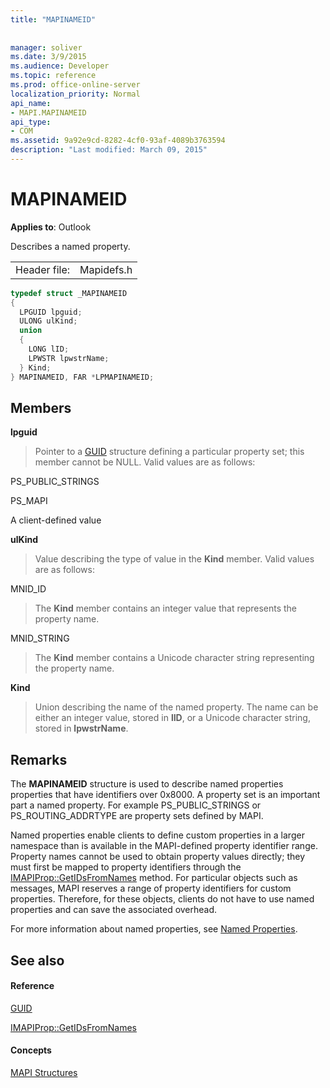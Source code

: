 ```yaml
---
title: "MAPINAMEID"
 
 
manager: soliver
ms.date: 3/9/2015
ms.audience: Developer
ms.topic: reference
ms.prod: office-online-server
localization_priority: Normal
api_name:
- MAPI.MAPINAMEID
api_type:
- COM
ms.assetid: 9a92e9cd-8282-4cf0-93af-4089b3763594
description: "Last modified: March 09, 2015"
---
```


# MAPINAMEID

  
  
**Applies to**: Outlook 
  
Describes a named property. 
  
|||
|:-----|:-----|
|Header file:  <br/> |Mapidefs.h  <br/> |
   
```cpp
typedef struct _MAPINAMEID
{
  LPGUID lpguid;
  ULONG ulKind;
  union
  {
    LONG lID;
    LPWSTR lpwstrName;
  } Kind;
} MAPINAMEID, FAR *LPMAPINAMEID;

```

## Members

 **lpguid**
  
> Pointer to a [GUID](guid.md) structure defining a particular property set; this member cannot be NULL. Valid values are as follows: 
    
PS_PUBLIC_STRINGS
  
> 
    
PS_MAPI
  
> 
    
A client-defined value
  
> 
    
 **ulKind**
  
> Value describing the type of value in the **Kind** member. Valid values are as follows: 
    
MNID_ID 
  
> The **Kind** member contains an integer value that represents the property name. 
    
MNID_STRING 
  
> The **Kind** member contains a Unicode character string representing the property name. 
    
 **Kind**
  
> Union describing the name of the named property. The name can be either an integer value, stored in **lID**, or a Unicode character string, stored in **lpwstrName**.
    
## Remarks

The **MAPINAMEID** structure is used to describe named properties properties that have identifiers over 0x8000. A property set is an important part a named property. For example PS_PUBLIC_STRINGS or PS_ROUTING_ADDRTYPE are property sets defined by MAPI. 
  
Named properties enable clients to define custom properties in a larger namespace than is available in the MAPI-defined property identifier range. Property names cannot be used to obtain property values directly; they must first be mapped to property identifiers through the [IMAPIProp::GetIDsFromNames](imapiprop-getidsfromnames.md) method. For particular objects such as messages, MAPI reserves a range of property identifiers for custom properties. Therefore, for these objects, clients do not have to use named properties and can save the associated overhead. 
  
For more information about named properties, see [Named Properties](mapi-named-properties.md).
  
## See also

#### Reference

[GUID](guid.md)
  
[IMAPIProp::GetIDsFromNames](imapiprop-getidsfromnames.md)
#### Concepts

[MAPI Structures](mapi-structures.md)


